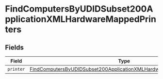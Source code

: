 # FindComputersByUDIDSubset200ApplicationXMLHardwareMappedPrinters


## Fields

| Field                                                                                                                                                                         | Type                                                                                                                                                                          | Required                                                                                                                                                                      | Description                                                                                                                                                                   |
| ----------------------------------------------------------------------------------------------------------------------------------------------------------------------------- | ----------------------------------------------------------------------------------------------------------------------------------------------------------------------------- | ----------------------------------------------------------------------------------------------------------------------------------------------------------------------------- | ----------------------------------------------------------------------------------------------------------------------------------------------------------------------------- |
| `printer`                                                                                                                                                                     | [FindComputersByUDIDSubset200ApplicationXMLHardwareMappedPrintersPrinter](../../models/operations/findcomputersbyudidsubset200applicationxmlhardwaremappedprintersprinter.md) | :heavy_minus_sign:                                                                                                                                                            | N/A                                                                                                                                                                           |